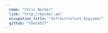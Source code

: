 ```yaml
---
  name: "Chris Becker"
  link: "http://becker.am"
  occupation_title: "Infrastructure Engineer"
  github: "Cbeck527"
---
```

